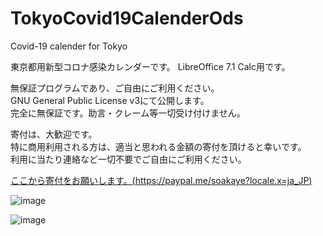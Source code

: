 # TokyoCovid19CalenderOds
Covid-19 calender for Tokyo

東京都用新型コロナ感染カレンダーです。
LibreOffice 7.1 Calc用です。

無保証プログラムであり、ご自由にご利用ください。<br>
GNU General Public License v3にて公開します。<br>
完全に無保証です。助言・クレーム等一切受け付けません。

寄付は、大歓迎です。<br>
特に商用利用される方は、適当と思われる金額の寄付を頂けると幸いです。<br>
利用に当たり連絡など一切不要でご自由にご利用ください。

[ここから寄付をお願いします。(https://paypal.me/soakaye?locale.x=ja_JP)](https://paypal.me/soakaye?locale.x=ja_JP)

![image](https://user-images.githubusercontent.com/4694264/128636057-4eac4a4a-a359-4236-8314-92c0df598294.png)

![image](https://user-images.githubusercontent.com/4694264/128636087-10d5d9a1-ebcb-4f40-a067-2d22e0df5124.png)
